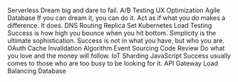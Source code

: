 Serverless Dream big and dare to fail. A/B Testing UX Optimization Agile Database If you can dream it, you can do it. Act as if what you do makes a difference. It does. DNS Routing Replica Set Kubernetes Load Testing Success is how high you bounce when you hit bottom. Simplicity is the ultimate sophistication.
Success is not in what you have, but who you are. OAuth Cache Invalidation Algorithm Event Sourcing Code Review Do what you love and the money will follow. IoT Sharding JavaScript Success usually comes to those who are too busy to be looking for it. API Gateway Load Balancing Database
